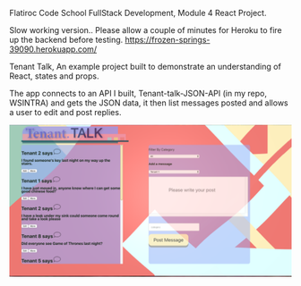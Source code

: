 Flatiroc Code School FullStack Development, Module 4 React Project.

Slow working version.. Please allow a couple of minutes for Heroku to fire up the backend before testing.
https://frozen-springs-39090.herokuapp.com/

Tenant Talk,
An example project built to demonstrate an understanding of React, states and props.

The app connects to an API I built, Tenant-talk-JSON-API (in my repo, WSINTRA) and gets the JSON data, it then list messages posted and allows a user to edit and post replies.


![Image description](https://github.com/WSINTRA/Tenant-Talk-FrontEND/blob/master/tenant-talk-front/Screen%20Shot%202019-05-07%20at%205.29.22%20PM.png)
